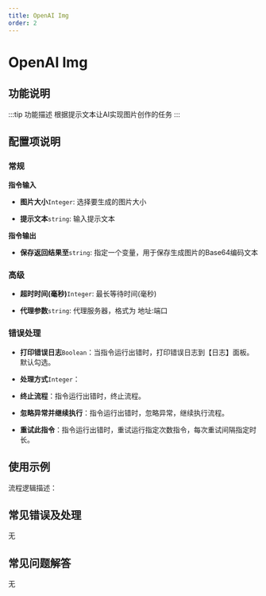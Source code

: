 ```yaml
---
title: OpenAI Img
order: 2
---
```


# OpenAI Img

## 功能说明

:::tip 功能描述
根据提示文本让AI实现图片创作的任务
:::

## 配置项说明

### 常规

**指令输入**

- **图片大小**`Integer`: 选择要生成的图片大小

- **提示文本**`string`: 输入提示文本


**指令输出**

- **保存返回结果至**`string`: 指定一个变量，用于保存生成图片的Base64编码文本

### 高级

- **超时时间(毫秒)**`Integer`: 最长等待时间(毫秒)

- **代理参数**`string`: 代理服务器，格式为 地址:端口

### 错误处理

- **打印错误日志**`Boolean`：当指令运行出错时，打印错误日志到【日志】面板。默认勾选。

- **处理方式**`Integer`：

 - **终止流程**：指令运行出错时，终止流程。

 - **忽略异常并继续执行**：指令运行出错时，忽略异常，继续执行流程。

 - **重试此指令**：指令运行出错时，重试运行指定次数指令，每次重试间隔指定时长。

## 使用示例

流程逻辑描述：

## 常见错误及处理

无

## 常见问题解答

无

